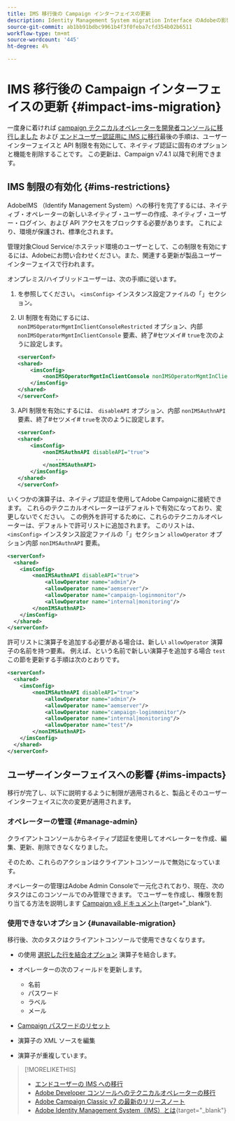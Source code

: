 ```yaml
---
title: IMS 移行後の Campaign インターフェイスの更新
description: Identity Management System migration Interface のAdobeの影響を有効にする方法を説明します
source-git-commit: ab1bb91bdbc9961b4f3f0feba7cfd354b02b6511
workflow-type: tm+mt
source-wordcount: '445'
ht-degree: 4%

---
```


# IMS 移行後の Campaign インターフェイスの更新 {#impact-ims-migration}

一度身に着ければ [campaign テクニカルオペレーターを開発者コンソールに移行しました](ims-migration.md) および [エンドユーザー認証用に IMS に移行](migrate-users-to-ims.md)最後の手順は、ユーザーインターフェイスと API 制限を有効にして、ネイティブ認証に固有のオプションと機能を削除することです。 この更新は、Campaign v7.4.1 以降で利用できます。

## IMS 制限の有効化 {#ims-restrictions}

AdobeIMS （Identify Management System）への移行を完了するには、ネイティブ・オペレーターの新しいネイティブ・ユーザーの作成、ネイティブ・ユーザー・ログイン、および API アクセスをブロックする必要があります。 これにより、環境が保護され、標準化されます。

管理対象Cloud Service/ホステッド環境のユーザーとして、この制限を有効にするには、Adobeにお問い合わせください。また、関連する更新が製品ユーザーインターフェイスで行われます。

オンプレミス/ハイブリッドユーザーは、次の手順に従います。

1. を参照してください。 `<imsConfig>` インスタンス設定ファイルの「」セクション。
1. UI 制限を有効にするには、 `nonIMSOperatorMgmtInClientConsoleRestricted` オプション、内部 `nonIMSOperatorMgmtInClientConsole` 要素、終了#セツメイ# `true`を次のように設定します。


   ```xml
   <serverConf>
   <shared>
       <imsConfig>
           <nonIMSOperatorMgmtInClientConsole nonIMSOperatorMgmtInClientConsoleRestricted="true"/>
       </imsConfig>
   </shared>
   </serverConf>
   ```

1. API 制限を有効にするには、 `disableAPI` オプション、内部 `nonIMSAuthnAPI` 要素、終了#セツメイ# `true`を次のように設定します。

   ```xml
   <serverConf>
   <shared>
       <imsConfig>
           <nonIMSAuthnAPI disableAPI="true">
               ...
           </nonIMSAuthnAPI>
       </imsConfig>
   </shared>
   </serverConf>
   ```

いくつかの演算子は、ネイティブ認証を使用してAdobe Campaignに接続できます。 これらのテクニカルオペレーターはデフォルトで有効になっており、変更しないでください。 この例外を許可するために、これらのテクニカルオペレーターは、デフォルトで許可リストに追加されます。 このリストは、 `<imsConfig>` インスタンス設定ファイルの「」セクション `allowOperator` オプション内部 `nonIMSAuthnAPI` 要素。

```xml
<serverConf>
  <shared>
    <imsConfig>
        <nonIMSAuthnAPI disableAPI="true">
            <allowOperator name="admin"/>
            <allowOperator name="aemserver"/>
            <allowOperator name="campaign-loginmonitor"/>
            <allowOperator name="internal|monitoring"/>
        </nonIMSAuthnAPI>
    </imsConfig>
  </shared>
</serverConf>
```

許可リストに演算子を追加する必要がある場合は、新しい `allowOperator` 演算子の名前を持つ要素。 例えば、という名前で新しい演算子を追加する場合 `test`この節を更新する手順は次のとおりです。

```xml
<serverConf>
  <shared>
    <imsConfig>
        <nonIMSAuthnAPI disableAPI="true">
            <allowOperator name="admin"/>
            <allowOperator name="aemserver"/>
            <allowOperator name="campaign-loginmonitor"/>
            <allowOperator name="internal|monitoring"/>
            <allowOperator name="test"/>
        </nonIMSAuthnAPI>
    </imsConfig>
  </shared>
</serverConf>
```

## ユーザーインターフェイスへの影響 {#ims-impacts}

移行が完了し、以下に説明するように制限が適用されると、製品とそのユーザーインターフェイスに次の変更が適用されます。

### オペレーターの管理 {#manage-admin}

クライアントコンソールからネイティブ認証を使用してオペレーターを作成、編集、更新、削除できなくなりました。

そのため、これらのアクションはクライアントコンソールで無効になっています。

オペレーターの管理はAdobe Admin Consoleで一元化されており、現在、次のタスクはこのコンソールでのみ管理できます。 でユーザーを作成し、権限を割り当てる方法を説明します [Campaign v8 ドキュメント](https://experienceleague.adobe.com/en/docs/campaign/campaign-v8/admin/permissions/manage-permissions){target="_blank"}.

### 使用できないオプション {#unavailable-migration}

移行後、次のタスクはクライアントコンソールで使用できなくなります。

* の使用 [選択した行を結合オプション](../../platform/using/updating-data.md#merge-data) 演算子を結合します。

* オペレーターの次のフィールドを更新します。
   * 名前
   * パスワード
   * ラベル
   * メール

* [Campaign パスワードのリセット](../../production/using/lost-password.md)

* 演算子の XML ソースを編集

* 演算子が重複しています。


>[!MORELIKETHIS]
>
>* [エンドユーザーの IMS への移行](migrate-users-to-ims.md)
>* [Adobe Developer コンソールへのテクニカルオペレーターの移行](ims-migration.md)
>* [Adobe Campaign Classic v7 の最新のリリースノート](../../rn/using/latest-release.md)
>* [Adobe Identity Management System（IMS）とは](https://helpx.adobe.com/jp/enterprise/using/identity.html){target="_blank"}

